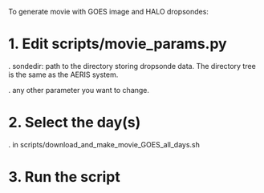 To generate movie with GOES image and HALO dropsondes:


# 1. Edit scripts/movie_params.py

. sondedir: path to the directory storing dropsonde data. The directory tree is the same as the AERIS system.

. any other parameter you want to change.

# 2. Select the day(s)

. in scripts/download_and_make_movie_GOES_all_days.sh

# 3. Run the script
